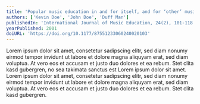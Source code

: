 ```yaml
---
title: 'Popular music education in and for itself, and for ‘other’ music: current research in the classroom'
authors: ['Kevin Doe', 'John Doe', 'Duff Man']
publishedIn: 'International Journal of Music Education, 24(2), 101-118.'
yearPublished: 2001
doiURL: 'https://doi.org/10.1177/87551233060240020103'
---
```

Lorem ipsum dolor sit amet, consetetur sadipscing elitr, sed diam nonumy eirmod tempor invidunt ut labore et dolore magna aliquyam erat, sed diam voluptua. At vero eos et accusam et justo duo dolores et ea rebum. Stet clita kasd gubergren, no sea takimata sanctus est Lorem ipsum dolor sit amet. Lorem ipsum dolor sit amet, consetetur sadipscing elitr, sed diam nonumy eirmod tempor invidunt ut labore et dolore magna aliquyam erat, sed diam voluptua. At vero eos et accusam et justo duo dolores et ea rebum. Stet clita kasd gubergren.